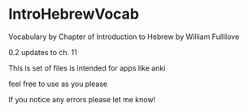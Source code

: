 # IntroHebrewVocab
Vocabulary by Chapter of Introduction to Hebrew by William Fullilove

0.2 updates to ch. 11

This is set of files is intended for apps like anki

feel free to use as you please

If you notice any errors please let me know!
